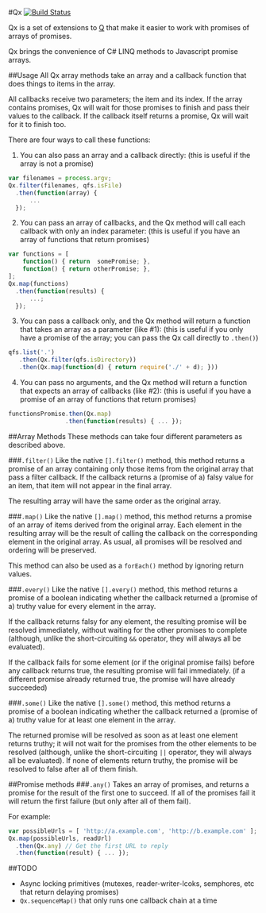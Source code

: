 #Qx [![Build Status](https://travis-ci.org/SLaks/Qx.png)](https://travis-ci.org/SLaks/Qx)


Qx is a set of extensions to [Q](https://github.com/kriskowal/q) that make it easier to work with promises of arrays of promises.

Qx brings the convenience of C# LINQ methods to Javascript promise arrays.

##Usage
All Qx array methods take an array and a callback function that does things to items in the array. 

All callbacks receive two parameters; the item and its index.  If the array contains promises, Qx will wait for those promises to finish and pass their values to the callback.  If the callback itself returns a promise, Qx will wait for it to finish too.

There are four ways to call these functions:

 1. You can also pass an array and a callback directly: (this is useful if the array is not a promise)
```js
var filenames = process.argv;
Qx.filter(filenames, qfs.isFile)
  .then(function(array) {
	  ...
  });
```

 2. You can pass an array of callbacks, and the Qx method will call each callback with only an index parameter: (this is useful if you have an array of functions that return promises)
```js
var functions = [
	function() { return  somePromise; },
	function() { return otherPromise; },
];
Qx.map(functions)
  .then(function(results) {
	  ...;
  });
```

 3. You can pass a callback only, and the Qx method will return a function that takes an array as a parameter (like #1): (this is useful if you only have a promise of the array; you can pass the Qx call directly to `.then()`)
```js
qfs.list('.')
   .then(Qx.filter(qfs.isDirectory))
   .then(Qx.map(function(d) { return require('./' + d); }))
```

 4. You can pass no arguments, and the Qx method will return a function that expects an array of callbacks (like #2): (this is useful if you have a promise of an array of functions that return promises)
```js
functionsPromise.then(Qx.map)
				.then(function(results) { ... });
```

##Array Methods
These methods can take four different parameters as described above.

###`.filter()`
Like the native `[].filter()` method, this method returns a promise of an array containing only those items from the original array that pass a filter callback.  If the callback returns a (promise of a) falsy value for an item, that item will not appear in the final array.

The resulting array will have the same order as the original array.

###`.map()`
Like the native `[].map()` method, this method returns a promise of an array of items derived from the original array.  Each element in the resulting array will be the result of calling the callback on the corresponding element in the original array.  As usual, all promises will be resolved and ordering will be preserved.

This method can also be used as a `forEach()` method by ignoring return values.

###`.every()`
Like the native `[].every()` method, this method returns a promise of a boolean indicating whether the callback returned a (promise of a) truthy value for every element in the array.

If the callback returns falsy for any element, the resulting promise will be resolved immediately, without waiting for the other promises to complete (although, unlike the short-circuiting `&&` operator, they will always all be evaluated).

If the callback fails for some element (or if the original promise fails) before any callback returns true, the resulting promise will fail immediately.  (if a different promise already returned true, the promise will have already succeeded)

###`.some()`
Like the native `[].some()` method, this method returns a promise of a boolean indicating whether the callback returned a (promise of a) truthy value for at least one element in the array.

The returned promise will be resolved as soon as at least one element returns truthy; it will not wait for the promises from the other elements to be resolved (although, unlike the short-circuiting `||` operator, they will always all be evaluated).  If none of elements return truthy, the promise will be resolved to false after all of them finish.

##Promise methods
###`.any()`
Takes an array of promises, and returns a promise for the result of the first one to succeed.  If all of the promises fail it will return the first failure (but only after all of them fail).

For example:
```js
var possibleUrls = [ 'http://a.example.com', 'http://b.example.com' ];
Qx.map(possibleUrls, readUrl)
  .then(Qx.any)	// Get the first URL to reply
  .then(function(result) { ... });
```

##TODO
 - Async locking primitives (mutexes, reader-writer-lcoks, semphores, etc that return delaying promises)
 - `Qx.sequenceMap()` that only runs one callback chain at a time